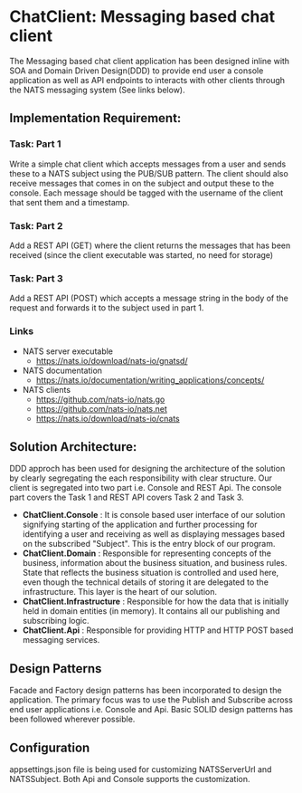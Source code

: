 # ChatClient: Messaging based chat client 
The Messaging based chat client application has been designed inline with SOA and Domain Driven Design(DDD) to provide end user a console application as well as API endpoints to  interacts with other clients through the NATS messaging system (See links below). 

## Implementation Requirement:
### Task: Part 1 
Write a simple chat client which accepts messages from a user and sends these to a NATS subject using the PUB/SUB pattern. The client should also receive messages that comes in on the subject and 
output these to the console. Each message should be tagged with the username of the client that sent them and a timestamp. 

### Task: Part 2 
Add a REST API (GET) where the client returns the messages that has been received (since the client executable was started, no need for storage) 

### Task: Part 3 
Add a REST API (POST) which accepts a message string in the body of the request and forwards it to the subject used in part 1. 

### Links 
- NATS server executable 
  - https://nats.io/download/nats-io/gnatsd/
- NATS documentation 
  - https://nats.io/documentation/writing_applications/concepts/
- NATS clients 
  - https://github.com/nats-io/nats.go
  - https://github.com/nats-io/nats.net
  - https://nats.io/download/nats-io/cnats

## Solution Architecture:

DDD approch has been used for designing the architecture of the solution by clearly segregating the each responsibility with clear structure. Our client is segregated into two part i.e. Console and REST Api. The console part covers the Task 1 and REST API covers Task 2 and Task 3.

 - **ChatClient.Console** : It is console based user interface of our solution signifying starting of the application and further processing for identifying a user and receiving as well as displaying messages based on the subscribed "Subject". This is the entry block of our program.
 - **ChatClient.Domain** : Responsible for representing concepts of the business, information about the business situation, and business rules. State that reflects the business situation is controlled and used here, even though the technical details of storing it are delegated to the infrastructure. This layer is the heart of our solution.
 - **ChatClient.Infrastructure** : Responsible for how the data that is initially held in domain entities (in memory). It contains all our publishing and subscribing logic.
 - **ChatClient.Api** : Responsible for providing HTTP and HTTP POST based messaging services.

 ## Design Patterns
 
Facade and Factory design patterns has been incorporated to design the application. The primary focus was to use the Publish and Subscribe across end user applications i.e. Console and Api. Basic SOLID design patterns has been followed wherever possible. 

## Configuration

appsettings.json file is being used for customizing NATSServerUrl and NATSSubject. Both Api and Console supports the customization.

